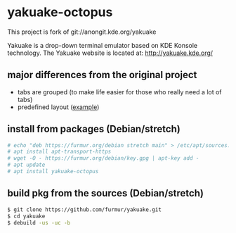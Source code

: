 yakuake-octopus
===============

This project is fork of git://anongit.kde.org/yakuake

Yakuake is a drop-down terminal emulator based on KDE Konsole technology.
The Yakuake website is located at: http://yakuake.kde.org/

major differences from the original project
-------------------------------------------

* tabs are grouped (to make life easier for those who really need a lot of tabs)
* predefined layout ([example](examples/.yakuake_layout))

install from packages (Debian/stretch)
--------------------------------------

```bash
# echo "deb https://furmur.org/debian stretch main" > /etc/apt/sources.list.d/furmur.list
# apt install apt-transport-https
# wget -O - https://furmur.org/debian/key.gpg | apt-key add -
# apt update
# apt install yakuake-octopus
```

build pkg from the sources (Debian/stretch)
-------------------------------------------

```bash
$ git clone https://github.com/furmur/yakuake.git
$ cd yakuake
$ debuild -us -uc -b
```
